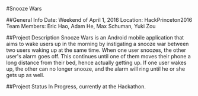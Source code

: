 #Snooze Wars

##General Info
Date: Weekend of April 1, 2016
Location: HackPrinceton2016
Team Members: Eric Hao, Adam He, Max Schuman, Yuki Zou

##Project Description
Snooze Wars is an Android mobile application that aims to wake users up in the morning by instigating a snooze war between two users waking up at the same time.
When one user snoozes, the other user's alarm goes off. This continues until one of them moves their phone a long distance from their bed, hence actually getting up.
If one user wakes up, the other can no longer snooze, and the alarm will ring until he or she gets up as well.

##Project Status
In Progress, currently at the Hackathon.

